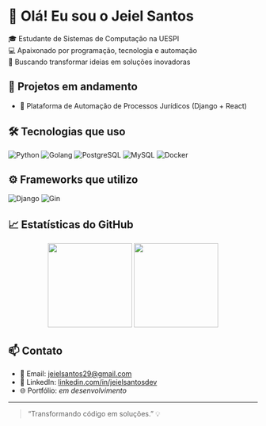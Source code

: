 # 👋 Olá! Eu sou o Jeiel Santos

🎓 Estudante de Sistemas de Computação na UESPI  
💻 Apaixonado por programação, tecnologia e automação  
🚀 Buscando transformar ideias em soluções inovadoras

## 🚧 Projetos em andamento

- 🔧 Plataforma de Automação de Processos Jurídicos (Django + React)

## 🛠️ Tecnologias que uso

![Python](https://img.shields.io/badge/-Python-333333?style=flat&logo=python)
![Golang](https://img.shields.io/badge/-Golang-00ADD8?style=flat&logo=go)
![PostgreSQL](https://img.shields.io/badge/-PostgreSQL-336791?style=flat&logo=postgresql)
![MySQL](https://img.shields.io/badge/-MySQL-4479A1?style=flat&logo=mysql)
![Docker](https://img.shields.io/badge/-Docker-2496ED?style=flat&logo=docker)

## ⚙️ Frameworks que utilizo

![Django](https://img.shields.io/badge/-Django-092E20?style=flat&logo=django)
![Gin](https://img.shields.io/badge/-Gin%20Gonic-00ADD8?style=flat&logo=go)

## 📈 Estatísticas do GitHub

<div align="center">
  <img height="170em" src="https://github-readme-stats.vercel.app/api?username=Jeielsantosdev&show_icons=true&theme=radical" />
  <img height="170em" src="https://github-readme-stats.vercel.app/api/top-langs/?username=Jeielsantosdev&layout=compact&theme=radical" />
</div>

## 📫 Contato

- 📧 Email: jeielsantos29@gmail.com  
- 💼 LinkedIn: [linkedin.com/in/jeielsantosdev](https://www.linkedin.com/in/jeielsantosdev/)  
- 🌐 Portfólio: *em desenvolvimento*

---

> “Transformando código em soluções.” 💡
